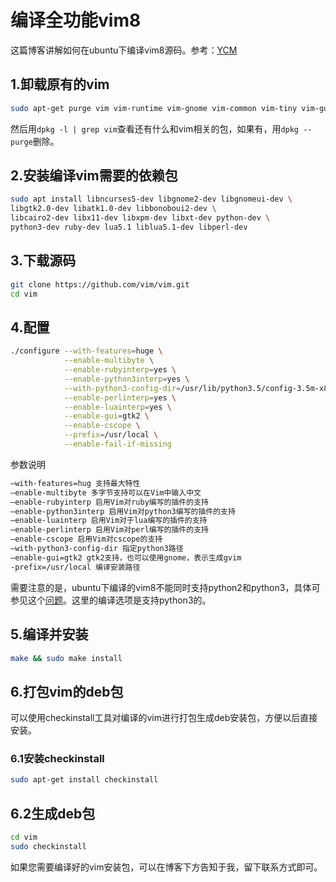 # 编译全功能vim8

这篇博客讲解如何在ubuntu下编译vim8源码。参考：[YCM](https://github.com/Valloric/YouCompleteMe/wiki/Building-Vim-from-source)

## 1.卸载原有的vim

```bash
sudo apt-get purge vim vim-runtime vim-gnome vim-common vim-tiny vim-gui-common
```

然后用`dpkg -l | grep vim`查看还有什么和vim相关的包，如果有，用`dpkg --purge`删除。

## 2.安装编译vim需要的依赖包

```bash
sudo apt install libncurses5-dev libgnome2-dev libgnomeui-dev \
libgtk2.0-dev libatk1.0-dev libbonoboui2-dev \
libcairo2-dev libx11-dev libxpm-dev libxt-dev python-dev \
python3-dev ruby-dev lua5.1 liblua5.1-dev libperl-dev
```

## 3.下载源码

```bash
git clone https://github.com/vim/vim.git
cd vim
```

## 4.配置

```bash
./configure --with-features=huge \
            --enable-multibyte \
            --enable-rubyinterp=yes \
            --enable-python3interp=yes \
            --with-python3-config-dir=/usr/lib/python3.5/config-3.5m-x86_64-linux-gnu \
            --enable-perlinterp=yes \
            --enable-luainterp=yes \
            --enable-gui=gtk2 \
            --enable-cscope \
            --prefix=/usr/local \
            --enable-fail-if-missing
```

参数说明

```bash
–with-features=hug 支持最大特性 
–enable-multibyte 多字节支持可以在Vim中输入中文 
–enable-rubyinterp 启用Vim对ruby编写的插件的支持 
–enable-python3interp 启用Vim对python3编写的插件的支持 
–enable-luainterp 启用Vim对于lua编写的插件的支持 
–enable-perlinterp 启用Vim对perl编写的插件的支持 
–enable-cscope 启用Vim对cscope的支持 
–with-python3-config-dir 指定python3路径 
–enable-gui=gtk2 gtk2支持，也可以使用gnome，表示生成gvim 
-prefix=/usr/local 编译安装路径
```

需要注意的是，ubuntu下编译的vim8不能同时支持python2和python3，具体可参见这个[问题](https://stackoverflow.com/questions/23023783/vim-compiled-with-python-support-but-cant-see-sys-version)。这里的编译选项是支持python3的。

## 5.编译并安装

```bash
make && sudo make install
```

## 6.打包vim的deb包

可以使用checkinstall工具对编译的vim进行打包生成deb安装包，方便以后直接安装。

### 6.1安装checkinstall

```bash
sudo apt-get install checkinstall
```

## 6.2生成deb包

```bash
cd vim
sudo checkinstall
```

如果您需要编译好的vim安装包，可以在博客下方告知于我，留下联系方式即可。
